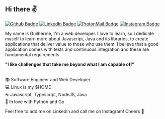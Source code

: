 ## Hi there :v:

[![Github Badge](https://img.shields.io/badge/-Github-000?style=for-the-badge&logo=Github&logoColor=white)](https://github.com/guibperes)
[![LinkedIn Badge](https://img.shields.io/badge/-LinkedIn-blue?style=for-the-badge&logo=LinkedIn&logoColor=white)](https://www.linkedin.com/in/guilherme-beidaki-peres-5b4904196)
[![ProtonMail Badge](https://img.shields.io/badge/-ProtonMail-8B89CC?style=for-the-badge&logo=ProtonMail&logoColor=white)](mailto://guibperes@protonmail.com)
[![Instagram Badge](https://img.shields.io/badge/-Instagram-E4405F?style=for-the-badge&logo=Instagram&logoColor=white)](https://www.instagram.com/guibperes)

My name is Guilherme, I'm a web developer. I love to learn, so I dedicate myself to learn more about Javascript, Java and its libraries, to create applications that deliver value to those who use them. I believe that a good application comes with tests and continuous integration and these are fundamental requirements.

__"I like challenges that take me beyond what I am capable of!"__

<br/>:books: Software Engineer and Web Developer
<br/>:computer: Linux is my $HOME
<br/>:coffee: Javascript, Typescript, NodeJS, Java
<br/>:memo: In love with Python and Go

Feel free to add me on LinkedIn and call me on Instagram! Cheers :beers:
